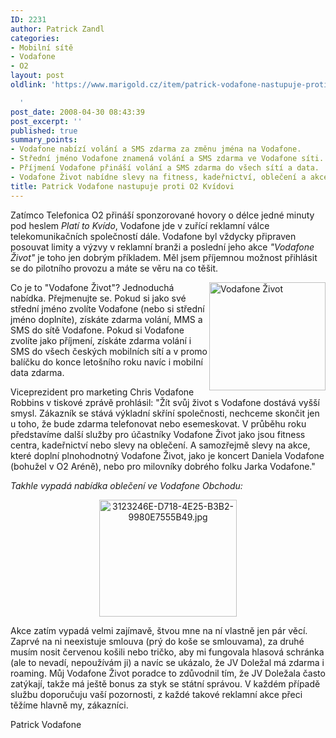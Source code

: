 ```yaml
---
ID: 2231
author: Patrick Zandl
categories:
- Mobilní sítě
- Vodafone
- O2
layout: post
oldlink: 'https://www.marigold.cz/item/patrick-vodafone-nastupuje-proti-o2-kvidovi

  '
post_date: 2008-04-30 08:43:39
post_excerpt: ''
published: true
summary_points:
- Vodafone nabízí volání a SMS zdarma za změnu jména na Vodafone.
- Střední jméno Vodafone znamená volání a SMS zdarma ve Vodafone síti.
- Příjmení Vodafone přináší volání a SMS zdarma do všech sítí a data.
- Vodafone Život nabídne slevy na fitness, kadeřnictví, oblečení a akce.
title: Patrick Vodafone nastupuje proti O2 Kvídovi
---
```


Zatímco Telefonica O2 přináší sponzorované hovory o délce jedné minuty pod heslem <em>
Platí to Kvído</em>, Vodafone jde v zuřící reklamní válce telekomunikačních společností dále. Vodafone byl vždycky připraven posouvat limity a výzvy v reklamní branži a poslední jeho akce <em>"Vodafone Život"</em> je toho jen dobrým příkladem. Měl jsem příjemnou možnost přihlásit se do pilotního provozu a máte se věru na co těšit.

<img src="http://www.marigold.cz/wp-content/uploads//vodafonezivot.jpg" alt="Vodafone Život" border="0" width="186" height="173" align="right" />Co je to "Vodafone Život"? Jednoduchá nabídka. Přejmenujte se. Pokud si jako své střední jméno zvolíte Vodafone (nebo si střední jméno doplníte), získáte zdarma volání, MMS a SMS do sítě Vodafone. Pokud si Vodafone zvolíte jako příjmení, získáte zdarma volání i SMS do všech českých mobilních sítí a v promo balíčku do konce letošního roku navíc i mobilní data zdarma. 

Viceprezident pro marketing Chris Vodafone Robbins v tiskové zprávě prohlásil: "Žít svůj život s Vodafone dostává vyšší smysl. Zákazník se stává výkladní skříní společnosti, nechceme skončit jen u toho, že bude zdarma telefonovat nebo esemeskovat. V průběhu roku představíme další služby pro účastníky Vodafone Život jako jsou fitness centra, kadeřnictví nebo slevy na oblečení. A samozřejmě slevy na akce, které doplní plnohodnotný Vodafone Život, jako je koncert Daniela Vodafone (bohužel v O2 Aréně), nebo pro milovníky dobrého folku Jarka Vodafone."

<em>Takhle vypadá nabídka oblečení ve Vodafone Obchodu:</em>
<div style="text-align:center;"><img src="http://www.marigold.cz/wp-content/uploads//3123246E-D718-4E25-B3B2-9980E7555B49.jpg" alt="3123246E-D718-4E25-B3B2-9980E7555B49.jpg" border="0" width="220" height="187" /></div>

Akce zatím vypadá velmi zajímavě, štvou mne na ní vlastně jen pár věcí. Zaprvé na ni neexistuje smlouva (prý do koše se smlouvama), za druhé musím nosit červenou košili nebo tričko, aby mi fungovala hlasová schránka (ale to nevadí, nepoužívám ji) a navíc se ukázalo, že JV Doležal má zdarma i roaming. Můj Vodafone Život poradce to zdůvodnil tím, že JV Doležala často zatýkají, takže má ještě bonus za styk se státní správou. V každém případě službu doporučuju vaší pozornosti, z každé takové reklamní akce přeci těžíme hlavně my, zákazníci. 

Patrick Vodafone